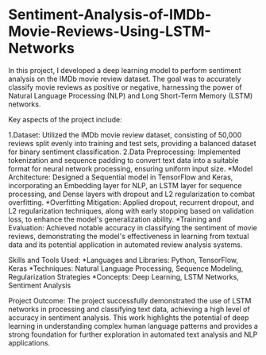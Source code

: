 # Sentiment-Analysis-of-IMDb-Movie-Reviews-Using-LSTM-Networks
In this project, I developed a deep learning model to perform sentiment analysis on the IMDb movie review dataset. The goal was to accurately classify movie reviews as positive or negative, harnessing the power of Natural Language Processing (NLP) and Long Short-Term Memory (LSTM) networks.

Key aspects of the project include:

1.Dataset: Utilized the IMDb movie review dataset, consisting of 50,000 reviews split evenly into training and test sets, providing a balanced dataset for binary sentiment classification.
2.Data Preprocessing: Implemented tokenization and sequence padding to convert text data into a suitable format for neural network processing, ensuring uniform input size.
*Model Architecture: Designed a Sequential model in TensorFlow and Keras, incorporating an Embedding layer for NLP, an LSTM layer for sequence processing, and Dense layers with dropout and L2 regularization to combat overfitting.
*Overfitting Mitigation: Applied dropout, recurrent dropout, and L2 regularization techniques, along with early stopping based on validation loss, to enhance the model's generalization ability.
*Training and Evaluation: Achieved notable accuracy in classifying the sentiment of movie reviews, demonstrating the model's effectiveness in learning from textual data and its potential application in automated review analysis systems.

Skills and Tools Used:
*Languages and Libraries: Python, TensorFlow, Keras
*Techniques: Natural Language Processing, Sequence Modeling, Regularization Strategies
*Concepts: Deep Learning, LSTM Networks, Sentiment Analysis

Project Outcome:
The project successfully demonstrated the use of LSTM networks in processing and classifying text data, achieving a high level of accuracy in sentiment analysis. This work highlights the potential of deep learning in understanding complex human language patterns and provides a strong foundation for further exploration in automated text analysis and NLP applications.

